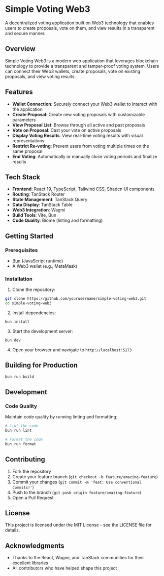 # Simple Voting Web3

A decentralized voting application built on Web3 technology that enables users to create proposals, vote on them, and view results in a transparent and secure manner.

## Overview

Simple Voting Web3 is a modern web application that leverages blockchain technology to provide a transparent and tamper-proof voting system. Users can connect their Web3 wallets, create proposals, vote on existing proposals, and view voting results.

## Features

- **Wallet Connection**: Securely connect your Web3 wallet to interact with the application
- **Create Proposal**: Create new voting proposals with customizable parameters
- **View Proposal List**: Browse through all active and past proposals
- **Vote on Proposal**: Cast your vote on active proposals
- **Display Voting Results**: View real-time voting results with visual representations
- **Restrict Re-voting**: Prevent users from voting multiple times on the same proposal
- **End Voting**: Automatically or manually close voting periods and finalize results

## Tech Stack

- **Frontend**: React 19, TypeScript, Tailwind CSS, Shadcn UI components
- **Routing**: TanStack Router
- **State Management**: TanStack Query
- **Data Display**: TanStack Table
- **Web3 Integration**: Wagmi
- **Build Tools**: Vite, Bun
- **Code Quality**: Biome (linting and formatting)

## Getting Started

### Prerequisites

- [Bun](https://bun.sh/) (JavaScript runtime)
- A Web3 wallet (e.g., MetaMask)

### Installation

1. Clone the repository:
```bash
git clone https://github.com/yourusername/simple-voting-web3.git
cd simple-voting-web3
```

2. Install dependencies:
```bash
bun install
```

3. Start the development server:
```bash
bun dev
```

4. Open your browser and navigate to `http://localhost:5173`

## Building for Production

```bash
bun run build
```

## Development

### Code Quality

Maintain code quality by running linting and formatting:

```bash
# Lint the code
bun run lint

# Format the code
bun run format
```

## Contributing

1. Fork the repository
2. Create your feature branch (`git checkout -b feature/amazing-feature`)
3. Commit your changes (`git commit -m 'feat: Use conventional Commits!'`)
4. Push to the branch (`git push origin feature/amazing-feature`)
5. Open a Pull Request

## License

This project is licensed under the MIT License - see the LICENSE file for details.

## Acknowledgments

- Thanks to the React, Wagmi, and TanStack communities for their excellent libraries
- All contributors who have helped shape this project
